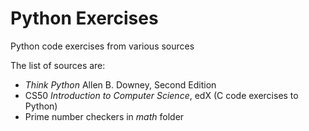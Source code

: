 # Python Exercises

Python code exercises from various sources

The list of sources are:

 * _Think Python_ Allen B. Downey, Second Edition
 * CS50 _Introduction to Computer Science_, edX (C code exercises to Python)
 * Prime number checkers in _math_ folder
